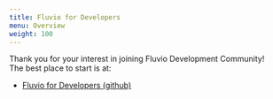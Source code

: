 ```yaml
---
title: Fluvio for Developers
menu: Overview
weight: 100
---
```


Thank you for your interest in joining Fluvio Development Community!  
The best place to start is at:

* [Fluvio for Developers (github)](https://github.com/infinyon/fluvio/tree/master/DEVELOPER.md)
